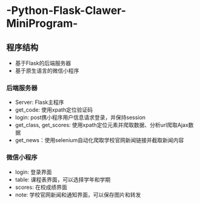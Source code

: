 # -Python-Flask-Clawer-MiniProgram-

## 程序结构

* 基于Flask的后端服务器
* 基于原生语言的微信小程序

### 后端服务器

* Server: Flask主程序
* get_code: 使用xpath定位验证码
* login: post携小程序用户信息请求登录，并保持session
* get_class, get_scores: 使用xpath定位元素并爬取数据、分析url爬取Ajax数据
* get_news：使用selenium自动化爬取学校官网新闻链接并截取新闻内容

### 微信小程序

* login: 登录界面
* table: 课程表界面，可以选择学年和学期
* scores: 在校成绩界面
* note: 学校官网新闻和通知界面，可以保存图片和转发